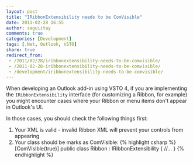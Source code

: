 ```yaml
---
layout: post
title: "IRibbonExtensibility needs to be ComVisible"
date: 2011-02-28 16:55
author: saguiitay
comments: true
categories: [Development]
tags: [.Net, Outlook, VSTO]
share: true
redirect_from:
 - /2011/02/28/iribbonextensibility-needs-to-be-comvisible/
 - /2011-02-28-iribbonextensibility-needs-to-be-comvisible/
 - /development/iribbonextensibility-needs-to-be-comvisible/
---
```

When developing an Outlook add-in using VSTO 4, if you are implementing the `IRibbonExtensibility` interface (for customizing a Ribbon, 
for example) you might encounter cases where your Ribbon or menu items don't appear in Outlook's UI.

In those cases, you should check the following things first:
1. Your XML is valid - invalid Ribbon XML will prevent your controls from appearing
2. Your class should be marks as ComVisible:
   {% highlight csharp %}
   [ComVisible(true)]
   public class Ribbon : IRibbonExtensibility
   {
       //...
   }
   {% endhighlight %}



